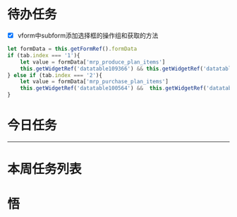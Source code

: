 # 待办任务
- [x] vform中subform添加选择框的操作组和获取的方法




~~~js
let formData = this.getFormRef().formData
if (tab.index === '1'){
	let value = formData['mrp_produce_plan_items']
	this.getWidgetRef('datatable109366') && this.getWidgetRef('datatable109366').setTableData(value);
} else if (tab.index === '2'){
	let value = formData['mrp_purchase_plan_items']
	this.getWidgetRef('datatable100564') &&  this.getWidgetRef('datatable100564').setTableData(value);
}

~~~


# 今日任务





------
# 本周任务列表



# 悟